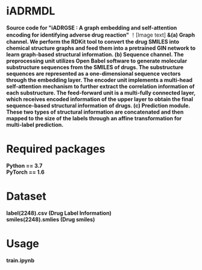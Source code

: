 # iADRMDL
 **Source code for "iADRGSE : A graph embedding and self-attention encoding for identifying adverse drug reaction"**
！[Image text]
**&(a) Graph channel. We perform the RDKit tool to convert the drug SMILES into chemical structure graphs and feed them into a pretrained GIN network to learn graph-based structural information. (b) Sequence channel. The preprocessing unit utilizes Open Babel software to generate molecular substructure sequences from the SMILES of drugs. The substructure sequences are represented as a one-dimensional sequence vectors through the embedding layer. The encoder unit implements a multi-head self-attention mechanism to further extract the correlation information of each substructure. The feed-forward unit is a multi-fully connected layer, which receives encoded information of the upper layer to obtain the final sequence-based structural information of drugs. (c) Prediction module. These two types of structural information are concatenated and then mapped to the size of the labels through an affine transformation for multi-label prediction.**
# Required packages
**Python == 3.7**  
**PyTorch == 1.6**
# Dataset
**label(2248).csv   (Drug Label Information)**  
**smiles(2248).smlies    (Drug smiles)**
# Usage
  **train.ipynb**
